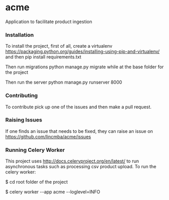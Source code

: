 # acme

Application to facilitate product ingestion

### Installation
To install the project, first of all, create a virtualenv https://packaging.python.org/guides/installing-using-pip-and-virtualenv/ and then pip install requirements.txt


Then run migrations python manage.py migrate while at the base folder for the project

Then run the server python manage.py runserver 8000

### Contributing
To contribute pick up one of the issues and then make a pull request.

### Raising Issues
If one finds an issue that needs to be fixed, they can raise an issue on https://github.com/lincmba/acme/issues

### Running Celery Worker
This project uses http://docs.celeryproject.org/en/latest/ to run asynchronous tasks such as processing csv product upload. To run the celery worker:

$ cd root folder of the project

$ celery worker --app acme --loglevel=INFO